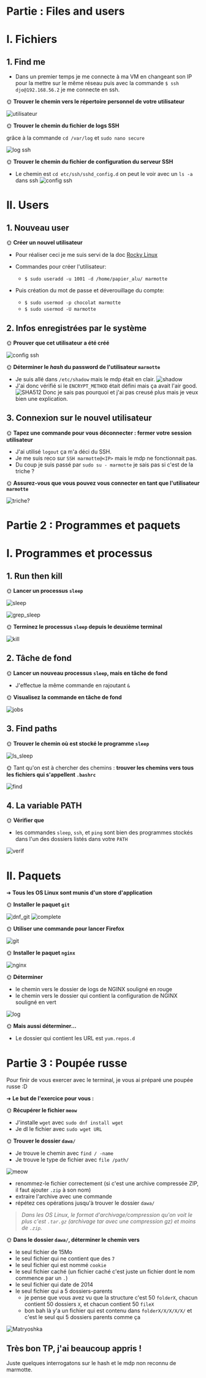 # Partie : Files and users

# I. Fichiers

## 1. Find me

- Dans un premier temps je me connecte à ma VM en changeant son IP pour la mettre sur le même réseau puis avec la commande `$ ssh djo@192.168.56.2` je me connecte en ssh.

🌞 **Trouver le chemin vers le répertoire personnel de votre utilisateur**

![utilisateur](../main/img/utilisateur.png)


🌞 **Trouver le chemin du fichier de logs SSH**

grâce à la commande `cd /var/log` et `sudo nano secure`

![log ssh](../main/img/log%20ssh.png)

🌞 **Trouver le chemin du fichier de configuration du serveur SSH**

- Le chemin est `cd etc/ssh/sshd_config.d`
  on peut le voir avec un `ls -a` dans ssh
  ![config ssh](../main/img/dossier_config_ssh.png)

# II. Users

## 1. Nouveau user

🌞 **Créer un nouvel utilisateur**

- Pour réaliser ceci je me suis servi de la doc [Rocky Linux](https://docs.rockylinux.org/books/admin_guide/06-users/)

- Commandes pour créer l'utilisateur: 
  - `$ sudo useradd -u 1001 -d /home/papier_alu/ marmotte`
- Puis création du mot de passe et déverouillage du compte:
  - `$ sudo usermod -p chocolat marmotte`
  - `$ sudo usermod -U marmotte`

## 2. Infos enregistrées par le système

🌞 **Prouver que cet utilisateur a été créé**

![config ssh](../main/img/user_marmotte.png)


🌞 **Déterminer le *hash* du password de l'utilisateur `marmotte`**

- Je suis allé dans `/etc/shadow` mais le mdp était en clair.
![shadow](../main/img/shadow_marmotte.png)
- J'ai donc vérifié si le `ENCRYPT_METHOD` était défini mais ça avait l'air good.
![SHA512](../main/img/SHA512.png)
Donc je sais pas pourquoi et j'ai pas creusé plus mais je veux bien une explication.


## 3. Connexion sur le nouvel utilisateur

🌞 **Tapez une commande pour vous déconnecter : fermer votre session utilisateur**

- J'ai utilisé `logout` ça m'a déci du SSH.
- Je me suis reco sur `SSH marmotte@<IP>` mais le mdp ne fonctionnait pas.
- Du coup je suis passé par `sudo su - marmotte` je sais pas si c'est de la triche ? 

🌞 **Assurez-vous que vous pouvez vous connecter en tant que l'utilisateur `marmotte`**

![triche?](../main/img/marmotte.png)

# Partie 2 : Programmes et paquets

# I. Programmes et processus


## 1. Run then kill

🌞 **Lancer un processus `sleep`**

![sleep](../main/img/sleep.png)

![grep_sleep](../main/img/grep_sleep.png)


🌞 **Terminez le processus `sleep` depuis le deuxième terminal**

![kill](../main/img/kill_sleep.png)

## 2. Tâche de fond

🌞 **Lancer un nouveau processus `sleep`, mais en tâche de fond**

- J'effectue la même commande en rajoutant `&`

🌞 **Visualisez la commande en tâche de fond**

![jobs](../main/img/jobs.png)

## 3. Find paths


🌞 **Trouver le chemin où est stocké le programme `sleep`**

![ls_sleep](../main/img/ls_sleep.png)

🌞 Tant qu'on est à chercher des chemins : **trouver les chemins vers tous les fichiers qui s'appellent `.bashrc`**

![find](../main/img/find.png)

## 4. La variable PATH

🌞 **Vérifier que**
- les commandes `sleep`, `ssh`, et `ping` sont bien des programmes stockés dans l'un des dossiers listés dans votre `PATH`

![verif](../main/img/verif.png)


# II. Paquets

➜ **Tous les OS Linux sont munis d'un store d'application**

🌞 **Installer le paquet `git`**

![dnf_git](../main/img/dnf_git.png)
![complete](../main/img/complete.png)

🌞 **Utiliser une commande pour lancer Firefox**

![git](../main/img/git.png)

🌞 **Installer le paquet `nginx`**

![nginx](../main/img/nginx.png)

🌞 **Déterminer**

- le chemin vers le dossier de logs de NGINX souligné en rouge 
- le chemin vers le dossier qui contient la configuration de NGINX souligné en vert

![log](../main/img/log.png)

🌞 **Mais aussi déterminer...**

- Le dossier qui contient les URL est `yum.repos.d`

# Partie 3 : Poupée russe

Pour finir de vous exercer avec le terminal, je vous ai préparé une poupée russe :D



➜ **Le but de l'exercice pour vous :**

🌞 **Récupérer le fichier `meow`**

- J'installe `wget` avec `sudo dnf install wget`
- Je dl le fichier avec `sudo wget URL`

🌞 **Trouver le dossier `dawa/`**

- Je trouve le chemin avec `find / -name`
- Je trouve le type de fichier avec `file /path/`

![meow](../main/img/meow.png)

- renommez-le fichier correctement (si c'est une archive compressée ZIP, il faut ajouter `.zip` à son nom)
- extraire l'archive avec une commande
- répétez ces opérations jusqu'à trouver le dossier `dawa/`

> *Dans les OS Linux, le format d'archivage/compression qu'on voit le plus c'est `.tar.gz` (archivage tar avec une compression gz) et moins de `.zip`.*

🌞 **Dans le dossier `dawa/`, déterminer le chemin vers**

- le seul fichier de 15Mo
- le seul fichier qui ne contient que des `7`
- le seul fichier qui est nommé `cookie`
- le seul fichier caché (un fichier caché c'est juste un fichier dont le nom commence par un `.`)
- le seul fichier qui date de 2014
- le seul fichier qui a 5 dossiers-parents
  - je pense que vous avez vu que la structure c'est 50 `folderX`, chacun contient 50 dossiers `X`, et chacun contient 50 `fileX`
  - bon bah là y'a un fichier qui est contenu dans `folderX/X/X/X/X/` et c'est le seul qui 5 dossiers parents comme ça

![Matryoshka](./img/dolls.png)



## Très bon TP, j'ai beaucoup appris ! 
Juste quelques interrogatons sur le hash et le mdp non reconnu de marmotte.